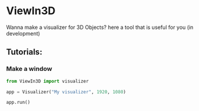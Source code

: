 # ViewIn3D

Wanna make a visualizer for 3D Objects? here a tool that is useful for you (in development)

## Tutorials:
### Make a window
```py
from ViewIn3D import visualizer

app = Visualizer("My visualizer", 1920, 1080)

app.run()
```
